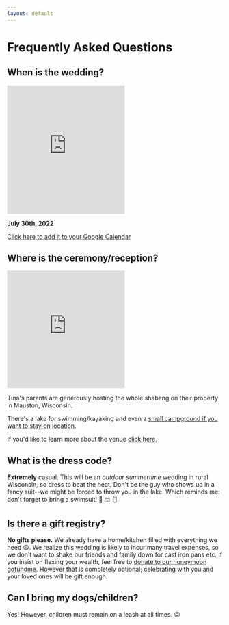 ```yaml
---
layout: default
---
```


# Frequently Asked Questions

## When is the wedding?


<iframe src="https://calendar.google.com/calendar/embed?height=300&amp;wkst=1&amp;bgcolor=%239E69AF&amp;ctz=America%2FChicago&amp;src=bnJrZ2VsNHA3dmcyZWNhcDR0cWdhbDBzYjRAZ3JvdXAuY2FsZW5kYXIuZ29vZ2xlLmNvbQ&amp;color=%23A79B8E&amp;showTitle=0&amp;showNav=1&amp;showDate=1&amp;showPrint=0&amp;showTabs=0&amp;showCalendars=0&amp;mode=MONTH&amp;title=The%20Wedding&amp;dates=20220701%2F20220731" style="border-width:0" width="275" height="300" frameborder="0" scrolling="no"></iframe>

**July 30th, 2022** 

<a target="_blank" href="https://calendar.google.com/event?action=TEMPLATE&amp;tmeid=NTRhMWw1MDRxbWE5MHJtcDA3b3ZodjQzOGIgbnJrZ2VsNHA3dmcyZWNhcDR0cWdhbDBzYjRAZw&amp;tmsrc=nrkgel4p7vg2ecap4tqgal0sb4%40group.calendar.google.com">Click here to add it to your Google Calendar</a>


<!-- ![Calendar](/assets/img/calendar.png) -->

## Where is the ceremony/reception?

<iframe src="https://www.google.com/maps/embed?pb=!1m14!1m8!1m3!1d23018.38694595985!2d-89.9595325!3d43.8496441!3m2!1i1024!2i768!4f13.1!3m3!1m2!1s0x8800abbb6d1552db%3A0x50edf031c2941607!2s5495%20County%20Rd%20HH%2C%20Mauston%2C%20WI%2053948!5e0!3m2!1sen!2sus!4v1624811130434!5m2!1sen!2sus" width="275" height="275" style="border:0;" allowfullscreen="" loading="lazy"></iframe>

Tina's parents are generously hosting the whole shabang on their property in Mauston, Wisconsin.

There's a lake for swimming/kayaking and even a [small campground if you want to stay on location](./lodging.html).

If you'd like to learn more about the venue [click here.](/venue.html)

## What is the dress code?

**Extremely** casual. This will be an _outdoor_ _summertime_ wedding in rural Wisconsin, so dress to beat the heat. Don't be the guy who shows up in a fancy suit--we might be forced to throw you in the lake. Which reminds me: don't forget to bring a swimsuit! 👙 🩳 🩱 

## Is there a gift registry?

**No gifts please.** We already have a home/kitchen filled with everything we need 😃. We realize this wedding is likely to incur many travel expenses, so we don't want to shake our friends and family down for cast iron pans etc. If you insist on flexing your wealth, feel free to [donate to our honeymoon gofundme](https://gofund.me/cd2cff93). However that is completely optional; celebrating with you and your loved ones will be gift enough.

## Can I bring my dogs/children?

Yes! However, children must remain on a leash at all times. 😜
